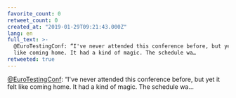 ```yaml
---
favorite_count: 0
retweet_count: 0
created_at: "2019-01-29T09:21:43.000Z"
lang: en
full_text: >-
  @EuroTestingConf: “I've never attended this conference before, but yet it felt
  like coming home. It had a kind of magic. The schedule wa…
retweeted: true
---
```


[@EuroTestingConf](https://twitter.com/EuroTestingConf): “I've never attended
this conference before, but yet it felt like coming home. It had a kind of
magic. The schedule wa…

